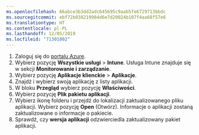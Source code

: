 ```yaml
---
ms.openlocfilehash: 66abce3b3dd2adc645695c9aab5fe6729713bbdc
ms.sourcegitcommit: ebf72b038219904d6e7d20024b107f4aa68f57e6
ms.translationtype: HT
ms.contentlocale: pl-PL
ms.lasthandoff: 12/05/2019
ms.locfileid: "71301802"
---
```


1. Zaloguj się do [portalu Azure](https://portal.azure.com).  
2. Wybierz pozycję **Wszystkie usługi** > **Intune**. Usługa Intune znajduje się w sekcji **Monitorowanie i zarządzanie**.  
3. Wybierz pozycję **Aplikacje klienckie** > **Aplikacje**.
4. Znajdź i wybierz swoją aplikację z listy aplikacji.  
5. W bloku **Przegląd** wybierz pozycję **Właściwości**.  
6. Wybierz pozycję **Plik pakietu aplikacji**.  
7. Wybierz ikonę folderu i przejdź do lokalizacji zaktualizowanego pliku aplikacji. Wybierz pozycję **Open** (Otwórz). Informacje o aplikacji zostaną zaktualizowane o informacje o pakiecie.  
8. Sprawdź, czy **wersja aplikacji** odzwierciedla zaktualizowany pakiet aplikacji.  
